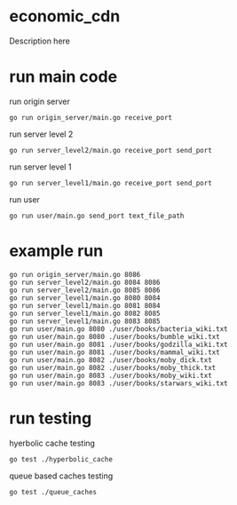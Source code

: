 # economic_cdn

Description here

# run main code

run origin server
```
go run origin_server/main.go receive_port
```
run server level 2
```
go run server_level2/main.go receive_port send_port
```
run server level 1
```
go run server_level1/main.go receive_port send_port
```
run user
```
go run user/main.go send_port text_file_path
```

# example run

```
go run origin_server/main.go 8086
go run server_level2/main.go 8084 8086
go run server_level2/main.go 8085 8086
go run server_level1/main.go 8080 8084
go run server_level1/main.go 8081 8084
go run server_level1/main.go 8082 8085
go run server_level1/main.go 8083 8085
go run user/main.go 8080 ./user/books/bacteria_wiki.txt
go run user/main.go 8080 ./user/books/bumble_wiki.txt
go run user/main.go 8081 ./user/books/godzilla_wiki.txt
go run user/main.go 8081 ./user/books/mammal_wiki.txt
go run user/main.go 8082 ./user/books/moby_dick.txt
go run user/main.go 8082 ./user/books/moby_thick.txt
go run user/main.go 8083 ./user/books/moby_wiki.txt
go run user/main.go 8083 ./user/books/starwars_wiki.txt
```

# run testing

hyerbolic cache testing
```
go test ./hyperbolic_cache
```

queue based caches testing
```
go test ./queue_caches
```
